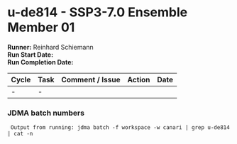 # u-de814 - SSP3-7.0 Ensemble Member 01

**Runner:** Reinhard Schiemann  
**Run Start Date:**  
**Run Completion Date:** 

| Cycle | Task | Comment / Issue | Action | Date |
| ---   | ---  | ---             | ---    | ---  |
| -     | -    |  |  |  |

### JDMA batch numbers
```
 Output from running: jdma batch -f workspace -w canari | grep u-de814 | cat -n
```
